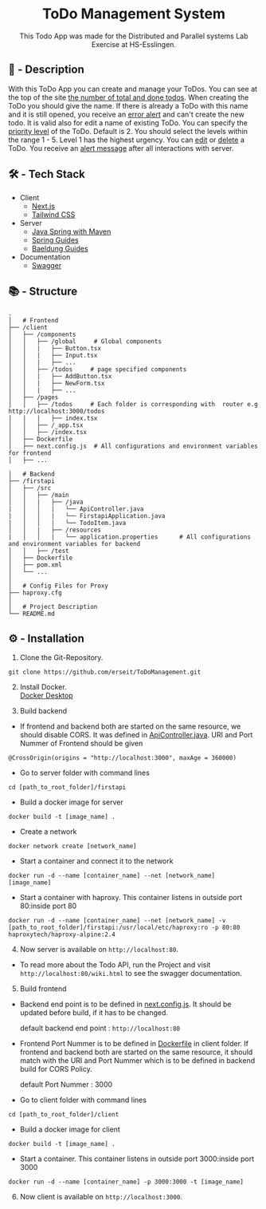 <h1 align="center">ToDo Management System</h1>

<p align="center">This Todo App was made for the Distributed and Parallel systems Lab Exercise at HS-Esslingen.</p>

## 📌 - Description

With this ToDo App you can create and manage your ToDos. You can see at the top of the site [the number of total and done todos](https://user-images.githubusercontent.com/100692657/205428221-6588f29b-a375-4c5e-a65a-9df3a49b3ecb.png). 
When creating the ToDo you should give the name. If there is already a ToDo with this name and it is still opened, 
you receive an [error alert](https://user-images.githubusercontent.com/100692657/205428282-92d36e06-d668-4bdc-8522-f990256a4f6d.png) and can't create the new todo. It is valid also for edit a name of existing ToDo. You can specify the [priority level](https://user-images.githubusercontent.com/100692657/205428217-cc13532f-c8e0-4492-b61c-67f7109010cb.png)
of the ToDo. Default is 2. You should select the levels within the range 1 - 5. Level 1 has the highest urgency.
You can [edit](https://user-images.githubusercontent.com/100692657/205428219-33a1c28c-6b97-49db-8ca4-a33f621cd5c9.png) or [delete](https://user-images.githubusercontent.com/100692657/205428220-d6302ff9-6948-4945-88ab-564ebf638955.png) a ToDo. You receive an [alert message](https://user-images.githubusercontent.com/100692657/205428218-f2cd0776-83da-4a77-a204-1ceea556d161.png) after all interactions with server.


## 🛠️ - Tech Stack

- Client
  - [Next.js](https://nextjs.org/docs)
  - [Tailwind CSS](https://tailwindcss.com/docs/installation)
- Server
  - [Java Spring with Maven](https://start.spring.io/)
  - [Spring Guides](https://spring.io/guides/gs/rest-service/)
  - [Baeldung Guides](www.baeldung.com/spring-rest-openapi-documentation)
- Documentation
  - [Swagger](https://swagger.io/docs/)


## 📚 - Structure

```
.
│   # Frontend
├── /client
│   ├── /components
│   │   ├── /global     # Global components
│   │   |   ├── Button.tsx
│   │   |   ├── Input.tsx
│   │   |   ├── ...
│   │   ├── /todos     # page specified components
│   │   |   ├── AddButton.tsx
│   │   |   ├── NewForm.tsx
│   │   |   ├── ...
│   ├── /pages
│   │   ├── /todos     # Each folder is corresponding with  router e.g http://localhost:3000/todos
|   |   |   ├── index.tsx
│   │   ├── /_app.tsx
│   │   ├── /index.tsx
│   ├── Dockerfile
│   ├── next.config.js  # All configurations and environment variables for frontend
│   ├── ...

│   # Backend
├── /firstapi
│   ├── /src
│   │   ├── /main
│   │   |   ├── /java
|   │   │   |   └── ApiController.java
|   │   │   |   └── FirstapiApplication.java
|   │   │   |   └── TodoItem.java
│   │   |   ├── /resources
|   │   │   |   └── application.properties      # All configurations and environment variables for backend
│   │   ├── /test
│   ├── Dockerfile
│   ├── pom.xml
│   └── ...
│
│   # Config Files for Proxy
├── haproxy.cfg
│
│   # Project Description
└── README.md
```

## ⚙️ - Installation

1. Clone the Git-Repository.

```
git clone https://github.com/erseit/ToDoManagement.git
```

2. Install Docker.<br>
   [Docker Desktop](https://www.docker.com/products/docker-desktop/)

3. Build backend

- If frontend and backend both are started on the same resource, we should disable CORS. 
  It was defined in [ApiController.java](https://github.com/erseit/ToDoManagement/blob/main/firstapi/src/main/java/com/example/firstapi/ApiController.java). URI and Port Nummer of Frontend should be given
```
@CrossOrigin(origins = "http://localhost:3000", maxAge = 360000)
```

- Go to server folder with command lines
```
cd [path_to_root_folder]/firstapi
```
- Build a docker image for server
```
docker build -t [image_name] .
```

- Create a network 
```
docker network create [network_name]
```
- Start a container and connect it to the network
```
docker run -d --name [container_name] --net [network_name] [image_name]
```

- Start a container with haproxy. This container listens in outside port 80:inside port 80
```
docker run -d --name [container_name] --net [network_name] -v [path_to_root_folder]/firstapi:/usr/local/etc/haproxy:ro -p 80:80 haproxytech/haproxy-alpine:2.4
```

4. Now server is available on `http://localhost:80`.

- To read more about the Todo API, run the Project and visit `http://localhost:80/wiki.html` to see the swagger documentation.

5. Build frontend

- Backend end point is to be defined in [next.config.js](https://github.com/erseit/ToDoManagement/blob/main/client/next.config.js). It should be updated before build, if it has to be changed.
  
  default backend end point : `http://localhost:80`

- Frontend Port Nummer is to be defined in [Dockerfile](https://github.com/erseit/ToDoManagement/blob/main/client/Dockerfile) in client folder. If frontend and backend both are started on the same resource,
  it should match with the URI and Port Nummer which is to be defined in backend build for CORS Policy.
  
  default Port Nummer : 3000

- Go to client folder with command lines
```
cd [path_to_root_folder]/client
```
- Build a docker image for client
```
docker build -t [image_name] .
```

- Start a container. This container listens in outside port 3000:inside port 3000
```
docker run -d --name [container_name] -p 3000:3000 -t [image_name]
```

6. Now client is available on `http://localhost:3000`.


